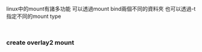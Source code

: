 linux中的mount有諸多功能
可以透過mount bind兩個不同的資料夾
也可以透過-t指定不同的mount type

```


```


### create overlay2 mount
```

```